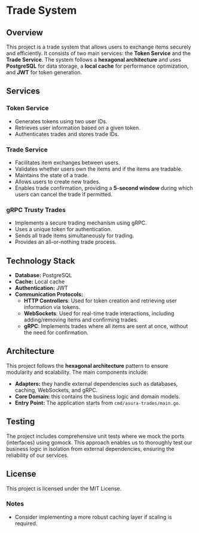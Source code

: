 # Trade System

## Overview

This project is a trade system that allows users to exchange items securely and efficiently. It consists of two main services: the **Token Service** and the **Trade Service**. The system follows a **hexagonal architecture** and uses **PostgreSQL** for data storage, a **local cache** for performance optimization, and **JWT** for token generation.

## Services

### Token Service

- Generates tokens using two user IDs.
- Retrieves user information based on a given token.
- Authenticates trades and stores trade IDs.

### Trade Service

- Facilitates item exchanges between users.
- Validates whether users own the items and if the items are tradable.
- Maintains the state of a trade.
- Allows users to create new trades.
- Enables trade confirmation, providing a **5-second window** during which users can cancel the trade if permitted.

### gRPC Trusty Trades

- Implements a secure trading mechanism using gRPC.
- Uses a unique token for authentication.
- Sends all trade items simultaneously for trading.
- Provides an all-or-nothing trade process.

## Technology Stack

- **Database:** PostgreSQL
- **Cache:** Local cache
- **Authentication:** JWT
- **Communication Protocols:**
  - **HTTP Controllers**: Used for token creation and retrieving user information via tokens.
  - **WebSockets**: Used for real-time trade interactions, including adding/removing items and confirming trades.
  - **gRPC**: Implements trades where all items are sent at once, without the need for confirmation.

## Architecture

This project follows the **hexagonal architecture** pattern to ensure modularity and scalability. The main components include:

- **Adapters:** they handle external dependencies such as databases, caching, WebSockets, and gRPC.
- **Core Domain:** this contains the business logic and domain models.
- **Entry Point:** The application starts from `cmd/asura-trades/main.go`.

## Testing

The project includes comprehensive unit tests where we mock the ports (interfaces) using gomock. This approach enables us to thoroughly test our business logic in isolation from external dependencies, ensuring the reliability of our services.

## License

This project is licensed under the MIT License.

### Notes

- Consider implementing a more robust caching layer if scaling is required.
